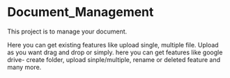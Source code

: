 # Document_Management

<p>This project is to manage your document.</p>
Here you can get existing features like upload single, multiple file.
Upload as you want drag and drop or simply.
here you can get features like google drive- create folder, upload sinple/multiple, rename or deleted feature and many more.
